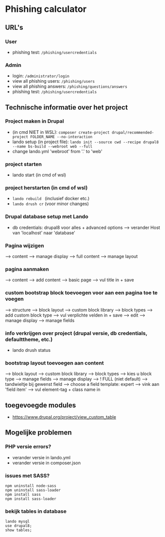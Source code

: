 # Phishing calculator


## URL's

### User
- phishing test: ```/phishing/usercredentials```
### Admin
- login: ```/administrator/login```
- view all phishing users: ```/phishing/users```
- view all phishing answers: ```/phishing/questions/answers```
- phishing test: ```/phishing/usercredentials```

## Technische informatie over het project

### Project maken in Drupal
- (in cmd NIET in WSL): ```composer create-project drupal/recommended-project FOLDER_NAME --no-interaction```
- lando setup (in project file): ```lando init --source cwd --recipe drupal8 --name bs-build --webroot web --full```
- change lando.yml 'webroot' from '.' to 'web'

### project starten
- lando start (in cmd of wsl)

### project herstarten (in cmd of wsl)
-  ```lando rebuild ``` (inclusief docker etc.) 
- ``` lando drush cr ``` (voor minor changes)

### Drupal database setup met Lando
- db credentials: drupal8 voor alles + advanced options --> verander Host van 'localhost' naar 'database'

### Pagina wijzigen
--> content --> manage display --> full content --> manage layout

### pagina aanmaken
--> content --> add content --> basic page --> vul title in + save

### custom bootstrap block toevoegen voor aan een pagina toe te voegen
--> structure --> block layout --> custom block library --> block types --> add custom block type --> vul verplichte velden in + save --> edit --> manage display --> manage fields

### info verkrijgen over project (drupal versie, db credentials, defaulttheme, etc.)
- lando drush status

### bootstrap layout toevoegen aan content
--> block layout --> custom block library --> block types --> kies u block type --> manage fields --> manage display --> ! FULL (niet default) --> tandwieltje bij gewenst field --> choose a field template: expert --> vink aan 'field item' --> vul element-tag + class name in


## toegevoegde modules
- https://www.drupal.org/project/view_custom_table


## Mogelijke problemen

### PHP versie errors?
- verander versie in lando.yml
- verander versie in composer.json

### issues met SASS?
```
npm uninstall node-sass
npm uninstall sass-loader
npm install sass
npm install sass-loader
```
### bekijk tables in database
```
lando mysql
use drupal8;
show tables;
```
